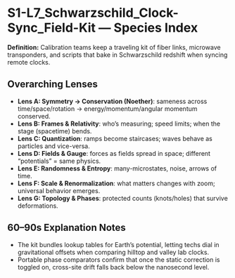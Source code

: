 # S1-L7_Schwarzschild_Clock-Sync_Field-Kit — Species Index
**Definition:** Calibration teams keep a traveling kit of fiber links, microwave transponders, and scripts that bake in Schwarzschild redshift when syncing remote clocks.

## Overarching Lenses

- **Lens A: Symmetry -> Conservation (Noether)**: sameness across time/space/rotation → energy/momentum/angular momentum conserved.
- **Lens B: Frames & Relativity**: who’s measuring; speed limits; when the stage (spacetime) bends.
- **Lens C: Quantization**: ramps become staircases; waves behave as particles and vice-versa.
- **Lens D: Fields & Gauge**: forces as fields spread in space; different “potentials” = same physics.
- **Lens E: Randomness & Entropy**: many-microstates, noise, arrows of time.
- **Lens F: Scale & Renormalization**: what matters changes with zoom; universal behavior emerges.
- **Lens G: Topology & Phases**: protected counts (knots/holes) that survive deformations.

## 60–90s Explanation Notes
- The kit bundles lookup tables for Earth’s potential, letting techs dial in gravitational offsets when comparing hilltop and valley lab clocks.
- Portable phase comparators confirm that once the static correction is toggled on, cross-site drift falls back below the nanosecond level.
